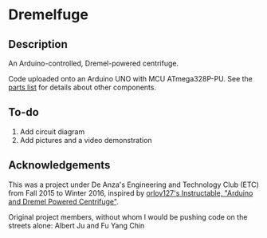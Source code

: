 Dremelfuge
===================
## Description
An Arduino-controlled, Dremel-powered centrifuge.

Code uploaded onto an Arduino UNO with MCU ATmega328P-PU. See the [parts list](https://github.com/karinassuni/dremelfuge/blob/master/PARTS_LIST.md) for details about other components.

## To-do
1. Add circuit diagram
2. Add pictures and a video demonstration

## Acknowledgements
This was a project under De Anza's Engineering and Technology Club (ETC) from Fall 2015 to Winter 2016, inspired by [orlov127's Instructable, "Arduino and Dremel Powered Centrifuge"](http://www.instructables.com/id/Arduino-and-Dremel-Powered-Centrifuge/).

Original project members, without whom I would be pushing code on the streets alone: Albert Ju and Fu Yang Chin
